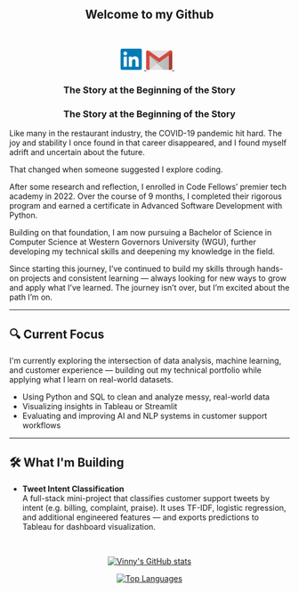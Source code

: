 <h2 align='center'>Welcome to my Github</h2>

<br>
<p align="center">
  <a href="https://www.linkedin.com/in/vinny-shipley/" target="_blank" rel="noopener noreferrer">
    <img height="38" src="./images/pngwing.com.png" alt="LinkedIn">
  </a>
  <a href="mailto:vinnyshipley.com" target="_blank" rel="noopener noreferrer">
    <img height="35" src="./images/pngwing.com (1).png" alt="Email">
  </a>&nbsp;&nbsp;
</p>

<h3 align="center">The Story at the Beginning of the Story</h3>

<h3 align="center">The Story at the Beginning of the Story</h3>

<p>
Like many in the restaurant industry, the COVID-19 pandemic hit hard. The joy and stability I once found in that career disappeared, and I found myself adrift and uncertain about the future.
</p>

<p>
That changed when someone suggested I explore coding.
</p>

<p>
After some research and reflection, I enrolled in Code Fellows’ premier tech academy in 2022. Over the course of 9 months, I completed their rigorous program and earned a certificate in Advanced Software Development with Python.
</p>

<p>
Building on that foundation, I am now pursuing a Bachelor of Science in Computer Science at Western Governors University (WGU), further developing my technical skills and deepening my knowledge in the field.
</p>

<p>
Since starting this journey, I’ve continued to build my skills through hands-on projects and consistent learning — always looking for new ways to grow and apply what I’ve learned. The journey isn’t over, but I’m excited about the path I’m on.
</p>


<hr>

<h2>🔍 Current Focus</h2>

<p>
I'm currently exploring the intersection of data analysis, machine learning, and customer experience — building out my technical portfolio while applying what I learn on real-world datasets.
</p>

<ul>
  <li>Using Python and SQL to clean and analyze messy, real-world data</li>
  <li>Visualizing insights in Tableau or Streamlit</li>
  <li>Evaluating and improving AI and NLP systems in customer support workflows</li>
</ul>

<hr>

<h2>🛠️ What I'm Building</h2>

<ul>
  <li>
    <strong>Tweet Intent Classification</strong><br>
    A full-stack mini-project that classifies customer support tweets by intent (e.g. billing, complaint, praise). It uses TF-IDF, logistic regression, and additional engineered features — and exports predictions to Tableau for dashboard visualization.
  </li>
</ul>

<br>

<p align="center">
  <a href="https://github.com/VinnyShipley/github-readme-stats">
    <img src="https://github-readme-stats.vercel.app/api?username=VinnyShipley&&layout=compact&theme=shadow_blue&card_width=800&langs_count=10" alt="Vinny's GitHub stats" />
  </a>
</p>

<p align="center">
  <a href="https://github.com/VinnyShipley/github-readme-stats">
    <img src="https://github-readme-stats.vercel.app/api/top-langs/?username=VinnyShipley&layout=compact&theme=shadow_blue&card_width=800&langs_count=10" alt="Top Languages" />
  </a>
</p>

